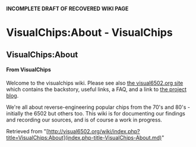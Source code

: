**INCOMPLETE DRAFT OF RECOVERED WIKI PAGE**

# VisualChips:About - VisualChips

## VisualChips:About

#### From VisualChips

Welcome to the visualchips wiki.  Please see also [the visual6502.org site](http://visual6502.org) which contains the backstory, useful links, a FAQ, and a link to [the project blog](http://blog.visual6502.org/).

We're all about reverse-engineering popular chips from the 70's and 80's - initially the 6502 but others too. This wiki is for documenting our findings and recording our sources, and is of course a work in progress.

Retrieved from "[http://visual6502.org/wiki/index.php?title=VisualChips:About](index.php-title-VisualChips-About.md)"


